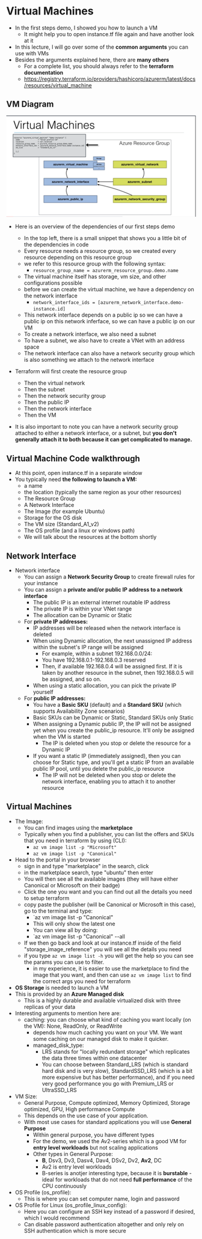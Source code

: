 # Virtual Machines
- In the first steps demo, I showed you how to launch a VM
  - It might help you to open instance.tf file again and have another look at it
- In this lecture, I will go over some of the **common arguments** you can use with VMs
- Besides the arguments explained here, there are **many others**
  - For a complete list, you should always refer to the **terraform documentation**
  - https://registry.terraform.io/providers/hashicorp/azurerm/latest/docs/resources/virtual_machine

## VM Diagram
![VM_Diagram](./Azure_VM_resources.PNG)

- Here is an overview of the dependencies of our first steps demo
  - In the top left, there is a small snippet that shows you a little bit of the dependencies in code
  - Every resource needs a resource group, so we created every resource depending on this resource group
  - we refer to this resource group with the following syntax:
    - `resource_group_name = azurerm_resource_group.demo.name`
  - The virtual machine itself has storage, vm size, and other configurations possible
  - before we can create the virtual machine, we have a dependency on the network interface
    - `network_interface_ids = [azurerm_network_interface.demo-instance.id]`
  - This network interface depends on a public ip so we can have a public ip on this network inferface, so we can have a public ip on our VM
  - To create a network interface, we also need a subnet
  - To have a subnet, we also have to create a VNet with an address space
  - The network interface can also have a network security group which is also something we attach to the network interface

- Terraform will first create the resource group
  - Then the virtual network
  - Then the subnet
  - Then the network security group
  - Then the public IP
  - Then the network interface
  - Then the VM

- It is also important to note you can have a network security group attached to either a network interface, or a subnet, but **you don't generally attach it to both because it can get complicated to manage.**

## Virtual Machine Code walkthrough
- At this point, open instance.tf in a separate window
- You typically need **the following to launch a VM:**
  - a name
  - the location (typically the same region as your other resources)
  - The Resource Group
  - A Network Interface
  - The Image (for example Ubuntu)
  - Storage for the OS disk
  - The VM size (Standard_A1_v2)
  - The OS profile (and a linux or windows path)
  - We will talk about the resources at the bottom shortly

## Network Interface
- Network interface
  - You can assign a **Network Security Group** to create firewall rules for your instance
  - You can assign a **private and/or public IP address to a network interface**
    - The public IP is an external internet routable IP address
    - The private IP is within your VNet range
    - The allocation can be Dynamic or Static
  - For **private IP addresses:**
    - IP addresses will be released when the network interface is deleted
    - When using Dynamic allocation, the next unassigned IP address within the subnet's IP range will be assigned
      - For example, within a subnet 192.168.0.0/24:
      - You have 192.168.0.1-192.168.0.3 reserved
      - Then, if available 192.168.0.4 will be assigned first. If it is taken by another resource in the subnet, then 192.168.0.5 will be assigned, and so on.
    - When using a static allocation, you can pick the private IP yourself
  - For **public IP addresses:**
    - You have a **Basic SKU** (default) and a **Standard SKU** (which supports Availability Zone scenarios)
    - Basic SKUs can be Dynamic or Static, Standard SKUs only Static
    - When assigning a Dynamic public IP, the IP will not be assigned yet when you create the public_ip resource. It'll only be assigned when the VM is started
      - The IP is deleted when you stop or delete the resource for a Dynamic IP
    - If you want a static IP (immediately assigned), then you can choose for Static type, and you'll get a static IP from an available public IP pool, until you delete the public_ip resource
      - The IP will not be deleted when you stop or delete the network interface, enabling you to attach it to another resource

## Virtual Machines
- The Image:
  - You can find images using the **marketplace**
  - Typically when you find a publisher, you can list the offers and SKUs that you need in terraform by using (CLI):
    - `az vm image list -p "Microsoft"`
    - `az vm image list -p "Canonical"`
- Head to the portal in your browser
  - sign in and type "marketplace" in the search, click
  - in the marketplace search, type "ubuntu" then enter
  - You will then see all the available images (they will have either Canonical or Microsoft on their badge)
  - Click the one you want and you can find out all the details you need to setup terraform
  - copy paste the publisher (will be Canonical or Microsoft in this case), go to the terminal and type:
    - `az vm image list -p "Canonical"
    - This will only show the latest one
    - You can view all by doing:
    - `az vm image list -p "Canonical" --all
  - If we then go back and look at our instance.tf inside of the field "storage_image_reference" you will see all the details you need
  - if you type `az vm image list -h` you will get the help so you can see the params you can use to filter.
    - in my experience, it is easier to use the marketplace to find the image that you want, and then can use `az vm image list` to find the correct args you need for terraform
- **OS Storage** is needed to launch a VM
- This is provided by an **Azure Managed disk**
  - This is a highly durable and available virtualized disk with three replicas of your data
- Interesting arguments to mention here are:
  - caching: you can choose what kind of caching you want locally (on the VM): None, ReadOnly, or ReadWrite
    - depends how much caching you want on your VM. We want some caching on our managed disk to make it quicker.
    - managed_disk_type:
      - LRS stands for "locally redundant storage" which replicates the data three times within one datacenter
      - You can choose between Standard_LRS (which is standard hard disk and is very slow), StandardSSD_LRS (which is a bit more expensive but has better performance), and if you need very good performance you go with Premium_LRS or UltraSSD_LRS
- VM Size:
  - General Purpose, Compute optimized, Memory Optimized, Storage optimized, GPU, High performance Compute
  - This depends on the use case of your application.
  - With most use cases for standard applications you will use **General Purpose**
    - Within general purpose, you have different types
    - For the demo, we used the Av2-series which is a good VM for **entry level workloads** but not scaling applications
    - Other types in General Purpose:
      - **B**, Dsv3, Dv3, Dasv4, Dav4, DSv2, Dv2, **Av2**, DC
      - Av2 is entry level workloads
      - B-series is anotjer interesting type, because it is **burstable** - ideal for workloads that do not need **full performance** of the CPU continuously
- OS Profile (os_profile):
  - This is where you can set computer name, login and password
- OS Profile for Linux (os_profile_linux_config):
  - Here you can configure an SSH key instead of a password if desired, which I would recommend
  - Can disable password authentication altogether and only rely on SSH authentication which is more secure


  
  
    
  